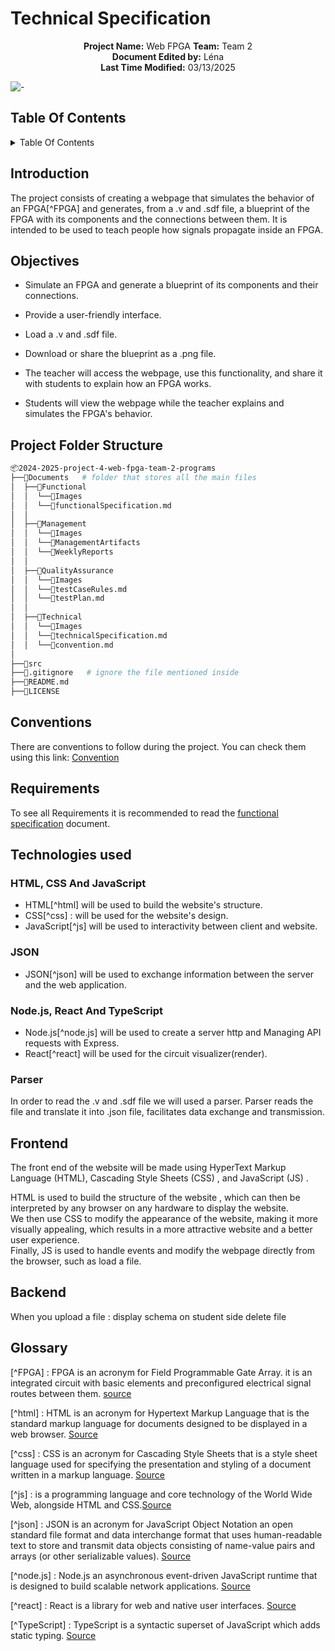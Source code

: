 # Technical Specification

<div align="center">

**Project Name:** Web FPGA
**Team:** Team 2  
**Document Edited by:** Léna<br>
**Last Time Modified:** 03/13/2025

</div>


![-](https://raw.githubusercontent.com/andreasbm/readme/master/assets/lines/rainbow.png)

## Table Of Contents

<details close>
<summary>Table Of Contents</summary>
</details>

## Introduction
The project consists of creating a webpage that simulates the behavior of an FPGA[^FPGA] and generates, from a .v and .sdf file, a blueprint of the FPGA with its components and the connections between them. It is intended to be used to teach people how signals propagate inside an FPGA.

## Objectives

- Simulate an FPGA and generate a blueprint of its components and their connections.

- Provide a user-friendly interface.

- Load a .v and .sdf file.

- Download or share the blueprint as a .png file.

- The teacher will access the webpage, use this functionality, and share it with students to explain how an FPGA works.

- Students will view the webpage while the teacher explains and simulates the FPGA's behavior.



## Project Folder Structure

```bash
📦2024-2025-project-4-web-fpga-team-2-programs
├──📁Documents   # folder that stores all the main files
│  ├──📁Functional
│  │  └──📁Images
│  │  └──📝functionalSpecification.md
│  │  
│  ├──📁Management
│  │  └──📁Images   
│  │  └──📁ManagementArtifacts
│  │  └──📁WeeklyReports
│  │                     
│  ├──📁QualityAssurance
│  │  └──📁Images    
│  │  └──📝testCaseRules.md  
│  │  └──📝testPlan.md   
│  │              
│  ├──📁Technical                                
│  │  └──📁Images
│  │  └──📝technicalSpecification.md
│  │  └──📝convention.md
│
├──📁src                                          
├──📄.gitignore   # ignore the file mentioned inside                      
├──📝README.md
├──📝LICENSE
```
## Conventions

There are conventions to follow during the project.
You can check them using this link:
[Convention](https://github.com/algosup/2024-2025-project-4-web-fpga-team-2/blob/main/Documents/Technical/convention.md)

## Requirements

To see all Requirements it is recommended to read the [functional specification](https://github.com/algosup/2024-2025-project-4-web-fpga-team-2/blob/main/Documents/Functional/functionalSpecification.md) document.

## Technologies used

### HTML, CSS And JavaScript

- HTML[^html] will be used to build the website's structure.
- CSS[^css] : will be used for the website's design.
- JavaScript[^js] will be used to interactivity between client and website.

### JSON
- JSON[^json] will be used to exchange information between the server and the web application.

### Node.js, React And TypeScript

- Node.js[^node.js] will be used to create a server http and Managing API requests with Express.
- React[^react] will be used for the circuit visualizer(render).

### Parser  

In order to read the .v and .sdf file we will used a parser.
Parser reads the file and translate it into .json file, facilitates data exchange and transmission.

## Frontend

The front end of the website will be made using HyperText Markup Language (HTML), Cascading Style Sheets (CSS) , and JavaScript (JS) .

HTML is used to build the structure of the website , which can then be interpreted by any browser on any hardware to display the website.<br>
We then use CSS to modify the appearance of the website, making it more visually appealing, which results in a more attractive website and a better user experience. <br>
Finally, JS is used to handle events and modify the webpage directly from the browser, such as load a file.

## Backend

When you upload a file :
display schema on student side
delete file




## Glossary


[^FPGA] : FPGA is an acronym for Field Programmable Gate Array. it is an integrated circuit with basic elements and preconfigured electrical signal routes between them. [source](http://en.wikipedia.org/wiki/Field-programmable_gate_array)

[^html] : HTML is an acronym for Hypertext Markup Language that is the standard markup language for documents designed to be displayed in a web browser. [Source](https://en.wikipedia.org/wiki/HTML)

[^css] : CSS is an acronym for Cascading Style Sheets that is a style sheet language used for specifying the presentation and styling of a document written in a markup language. [Source](https://en.wikipedia.org/wiki/CSS)

[^js] : is a programming language and core technology of the World Wide Web, alongside HTML and CSS.[Source](https://en.wikipedia.org/wiki/JavaScript)


[^json] : JSON is an acronym for JavaScript Object Notation an open standard file format and data interchange format that uses human-readable text to store and transmit data objects consisting of name-value pairs and arrays (or other serializable values). [Source](https://en.wikipedia.org/wiki/JSON)

[^node.js] : Node.js an asynchronous event-driven JavaScript runtime that is designed to build scalable network applications. [Source](https://nodejs.org/en/about)

[^react] : React is a library for web and native user interfaces. [Source](https://react.dev/)

[^TypeScript] : TypeScript is a syntactic superset of JavaScript which adds static typing. [Source](https://www.typescriptlang.org/)

